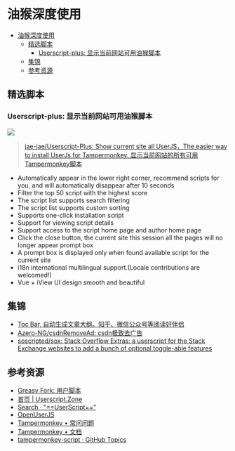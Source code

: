 # 油猴深度使用

<!--ts-->
* [油猴深度使用](#油猴深度使用)
   * [精选脚本](#精选脚本)
      * [Userscript-plus: 显示当前网站可用油猴脚本](#userscript-plus-显示当前网站可用油猴脚本)
   * [集锦](#集锦)
   * [参考资源](#参考资源)

<!-- Created by https://github.com/ekalinin/github-markdown-toc -->
<!-- Added by: runner, at: Tue Jul 12 06:54:59 UTC 2022 -->

<!--te-->

## 精选脚本

### Userscript-plus: 显示当前网站可用油猴脚本

![](https://camo.githubusercontent.com/620bb19b63fc4d58c0a6471819b887f553989886615882c9daa6b6bd0e1000b5/68747470733a2f2f63646e2e7261776769742e636f6d2f6a61652d6a61652f5f7265736f75726365732f6d61737465722f696d672f757365727363726970742b2e676966)

> [jae-jae/Userscript-Plus: Show current site all UserJS，The easier way to install UserJs for Tampermonkey. 显示当前网站的所有可用Tampermonkey脚本](https://github.com/jae-jae/Userscript-Plus)

- Automatically appear in the lower right corner, recommend scripts for you, and will automatically disappear after 10
  seconds
- Filter the top 50 script with the highest score
- The script list supports search filtering
- The script list supports custom sorting
- Supports one-click installation script
- Support for viewing script details
- Support access to the script home page and author home page
- Click the close button, the current site this session all the pages will no longer appear prompt box
- A prompt box is displayed only when found available script for the current site
- i18n international multilingual support.(Locale contributions are welcomed!)
- Vue + iView UI design smooth and beautiful

## 集锦

- [Toc Bar, 自动生成文章大纲。知乎、微信公众号等阅读好伴侣](https://greasyfork.org/zh-CN/scripts/406337-toc-bar-auto-generating-table-of-content)
- [Azero-NG/csdnRemoveAd: csdn极致去广告](https://github.com/Azero-NG/csdnRemoveAd)
- [soscripted/sox: Stack Overflow Extras: a userscript for the Stack Exchange websites to add a bunch of optional toggle-able features](https://github.com/soscripted/sox)

## 参考资源

- [Greasy Fork: 用户脚本](https://greasyfork.org/zh-CN/scripts?q=)
- [首页 | Userscript.Zone](https://www.userscript.zone/?utm_source=tm.net&utm_medium=scripts)
- [Search · "==UserScript=="](https://gist.github.com/search?l=JavaScript&o=desc&q=%22%3D%3DUserScript%3D%3D%22&s=updated)
- [OpenUserJS](https://openuserjs.org/)
- [Tampermonkey • 常问问题](https://www.tampermonkey.net/faq.php?version=4.17.6162&ext=saap&updated=true)
- [Tampermonkey • 文档](https://www.tampermonkey.net/documentation.php?version=4.17.6162&ext=saap&updated=true)
- [tampermonkey-script · GitHub Topics](https://github.com/topics/tampermonkey-script)